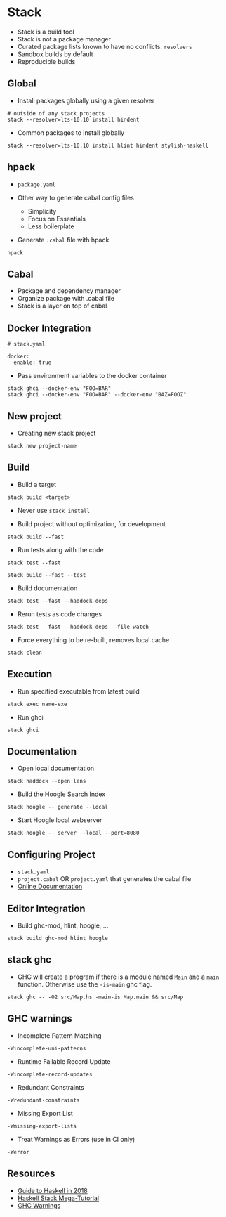# Stack

* Stack is a build tool
* Stack is not a package manager
* Curated package lists known to have no conflicts: `resolvers`
* Sandbox builds by default
* Reproducible builds

## Global

* Install packages globally using a given resolver
```
# outside of any stack projects
stack --resolver=lts-10.10 install hindent
```
* Common packages to install globally
```
stack --resolver=lts-10.10 install hlint hindent stylish-haskell
```

## hpack

* `package.yaml`
* Other way to generate cabal config files
  * Simplicity
  * Focus on Essentials
  * Less boilerplate

* Generate `.cabal` file with hpack
```
hpack
```

## Cabal

* Package and dependency manager
* Organize package with .cabal file
* Stack is a layer on top of cabal

## Docker Integration

```
# stack.yaml

docker:
  enable: true
```
* Pass environment variables to the docker container
```
stack ghci --docker-env "FOO=BAR"
stack ghci --docker-env "FOO=BAR" --docker-env "BAZ=FOOZ"
```

## New project

* Creating new stack project
```
stack new project-name
```


## Build

* Build a target
```
stack build <target>
```
* Never use `stack install`

* Build project without optimization, for development
```
stack build --fast
```
* Run tests along with the code
```
stack test --fast
```
```
stack build --fast --test
```
* Build documentation
```
stack test --fast --haddock-deps
```
* Rerun tests as code changes
```
stack test --fast --haddock-deps --file-watch
```

* Force everything to be re-built, removes local cache
```
stack clean
```

## Execution

* Run specified executable from latest build
```
stack exec name-exe
```

* Run ghci
```
stack ghci
```

## Documentation

* Open local documentation
```
stack haddock --open lens
```
* Build the Hoogle Search Index
```
stack hoogle -- generate --local
```
* Start Hoogle local webserver
```
stack hoogle -- server --local --port=8080
```

## Configuring Project

* `stack.yaml`
* `project.cabal` OR `project.yaml` that generates the cabal file
* [Online Documentation](https://docs.haskellstack.org/en/stable/yaml_configuration/)

## Editor Integration

* Build ghc-mod, hlint, hoogle, ...
```
stack build ghc-mod hlint hoogle
```

## stack ghc

* GHC will create a program if there is a module named `Main` and a `main` function. Otherwise use the `-is-main` ghc flag.
```
stack ghc -- -O2 src/Map.hs -main-is Map.main && src/Map
```

## GHC warnings

* Incomplete Pattern Matching
```
-Wincomplete-uni-patterns
```
* Runtime Failable Record Update
```
-Wincomplete-record-updates
```
* Redundant Constraints
```
-Wredundant-constraints
```
* Missing Export List
```
-Wmissing-export-lists
```
* Treat Warnings as Errors (use in CI only)
```
-Werror
```


## Resources

* [Guide to Haskell in 2018](https://lexi-lambda.github.io/blog/2018/02/10/an-opinionated-guide-to-haskell-in-2018/)
* [Haskell Stack Mega-Tutorial](https://www.youtube.com/watch?v=sRonIB8ZStw)
* [GHC Warnings](https://medium.com/mercury-bank/enable-all-the-warnings-a0517bc081c3)

